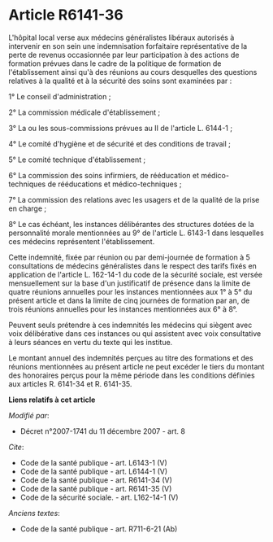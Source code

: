 # Article R6141-36

L'hôpital local verse aux médecins généralistes libéraux autorisés à intervenir en son sein une indemnisation forfaitaire
représentative de la perte de revenus occasionnée par leur participation à des actions de formation prévues dans le cadre de
la politique de formation de l'établissement ainsi qu'à des réunions au cours desquelles des questions relatives à la qualité
et à la sécurité des soins sont examinées par : 

1° Le conseil d'administration ; 

2° La commission médicale d'établissement ; 

3° La ou les sous-commissions prévues au II de l'article L. 6144-1 ; 

4° Le comité d'hygiène et de sécurité et des conditions de travail ; 

5° Le comité technique d'établissement ; 

6° La commission des soins infirmiers, de rééducation et médico-techniques de rééducations et médico-techniques ; 

7° La commission des relations avec les usagers et de la qualité de la prise en charge ; 

8° Le cas échéant, les instances délibérantes des structures dotées de la personnalité morale mentionnées au 9° de l'article
L. 6143-1 dans lesquelles ces médecins représentent l'établissement. 

Cette indemnité, fixée par réunion ou par demi-journée de formation à 5 consultations de médecins généralistes dans le
respect des tarifs fixés en application de l'article L. 162-14-1 du code de la sécurité sociale, est versée mensuellement sur
la base d'un justificatif de présence dans la limite de quatre réunions annuelles pour les instances mentionnées aux 1° à 5°
du présent article et dans la limite de cinq journées de formation par an, de trois réunions annuelles pour les instances
mentionnées aux 6° à 8°. 

Peuvent seuls prétendre à ces indemnités les médecins qui siègent avec voix délibérative dans ces instances ou qui assistent
avec voix consultative à leurs séances en vertu du texte qui les institue. 

Le montant annuel des indemnités perçues au titre des formations et des réunions mentionnées au présent article ne peut
excéder le tiers du montant des honoraires perçus pour la même période dans les conditions définies aux articles R. 6141-34
et R. 6141-35.

**Liens relatifs à cet article**

_Modifié par_:

  - Décret n°2007-1741 du 11 décembre 2007 - art. 8

_Cite_:

  - Code de la santé publique - art. L6143-1 (V)
  - Code de la santé publique - art. L6144-1 (V)
  - Code de la santé publique - art. R6141-34 (V)
  - Code de la santé publique - art. R6141-35 (V)
  - Code de la sécurité sociale. - art. L162-14-1 (V)

_Anciens textes_:

  - Code de la santé publique - art. R711-6-21 (Ab)
